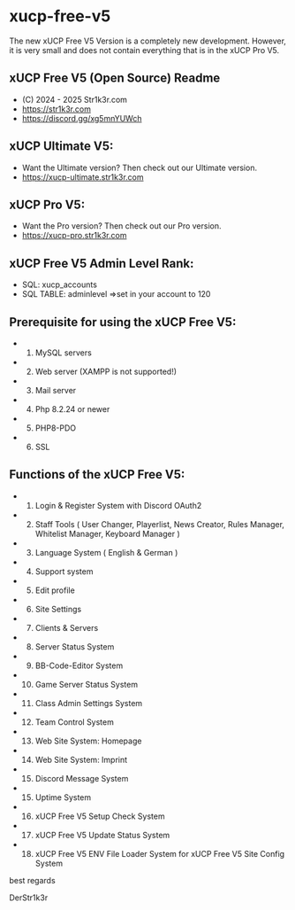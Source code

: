 # xucp-free-v5
The new xUCP Free V5 Version is a completely new development. 
However, it is very small and does not contain everything that is in the xUCP Pro V5.

## xUCP Free V5 (Open Source) Readme
*  (C) 2024 - 2025 Str1k3r.com
*  https://str1k3r.com
*  https://discord.gg/xg5mnYUWch

## xUCP Ultimate V5:
*  Want the Ultimate version? Then check out our Ultimate version.
*  https://xucp-ultimate.str1k3r.com

## xUCP Pro V5:
*  Want the Pro version? Then check out our Pro version.
*  https://xucp-pro.str1k3r.com

## xUCP Free V5 Admin Level Rank:
*  SQL: xucp_accounts
*  SQL TABLE: adminlevel =>set in your account to 120

## Prerequisite for using the xUCP Free V5:
*  1. MySQL servers
*  2. Web server (XAMPP is not supported!)
*  3. Mail server
*  4. Php 8.2.24 or newer
*  5. PHP8-PDO
*  6. SSL

## Functions of the xUCP Free V5:
*  1. Login & Register System with Discord OAuth2
*  2. Staff Tools ( User Changer, Playerlist, News Creator, Rules Manager, Whitelist Manager, Keyboard Manager )
*  3. Language System ( English & German )
*  4. Support system
*  5. Edit profile
*  6. Site Settings
*  7. Clients & Servers
*  8. Server Status System
*  9. BB-Code-Editor System
* 10. Game Server Status System
* 11. Class Admin Settings System
* 12. Team Control System
* 13. Web Site System: Homepage
* 14. Web Site System: Imprint
* 15. Discord Message System
* 15. Uptime System
* 16. xUCP Free V5 Setup Check System
* 17. xUCP Free V5 Update Status System
* 18. xUCP Free V5 ENV File Loader System for xUCP Free V5 Site Config System
  

best regards

DerStr1k3r
